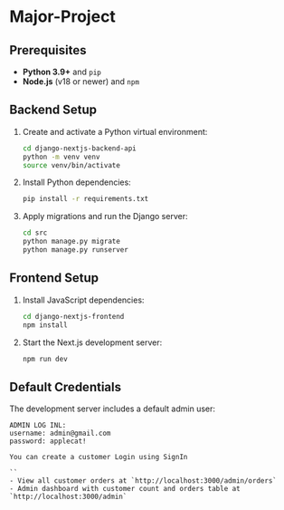 ﻿# Major-Project
## Prerequisites

- **Python 3.9+** and `pip`
- **Node.js** (v18 or newer) and `npm`

## Backend Setup

1. Create and activate a Python virtual environment:
   ```bash
   cd django-nextjs-backend-api
   python -m venv venv
   source venv/bin/activate
   ```
2. Install Python dependencies:
   ```bash
   pip install -r requirements.txt
   ```
3. Apply migrations and run the Django server:
   ```bash
   cd src
   python manage.py migrate
   python manage.py runserver
   ```

## Frontend Setup

1. Install JavaScript dependencies:
   ```bash
   cd django-nextjs-frontend
   npm install
   ```
2. Start the Next.js development server:
   ```bash
   npm run dev
   ```

## Default Credentials

The development server includes a default admin user:
```
ADMIN LOG INL:
username: admin@gmail.com
password: applecat!

You can create a customer Login using SignIn

``
- View all customer orders at `http://localhost:3000/admin/orders`
- Admin dashboard with customer count and orders table at `http://localhost:3000/admin`